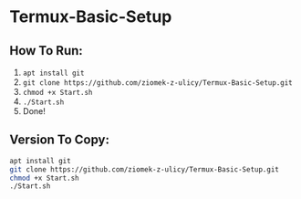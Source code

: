 # Termux-Basic-Setup
## How To Run:
1. `apt install git`
2. `git clone https://github.com/ziomek-z-ulicy/Termux-Basic-Setup.git`
3. `chmod +x Start.sh`
4. `./Start.sh` 
5. Done!
## Version To Copy:
```bash
apt install git
git clone https://github.com/ziomek-z-ulicy/Termux-Basic-Setup.git
chmod +x Start.sh
./Start.sh
``` 
